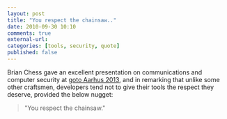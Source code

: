 ```yaml
---
layout: post
title: "You respect the chainsaw.."
date: 2010-09-30 10:10
comments: true
external-url:
categories: [tools, security, quote]
published: false
---
```

Brian Chess gave an excellent presentation on communications and computer security at [goto Aarhus 2013](http://gotocon.com/aarhus-2013/presentation/There%20and%20Back%20Again%20-%20Software%20Security%20in%20the%2021st%20Century), and in remarking that unlike some other craftsmen, developers tend not to give their tools the respect they deserve, provided the below nugget:

> "You respect the chainsaw."
